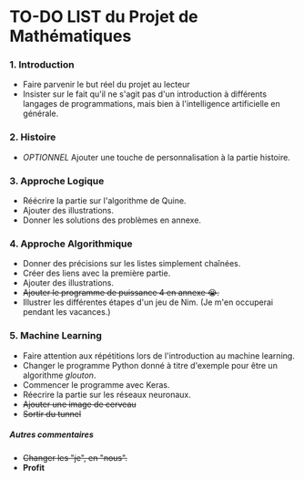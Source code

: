 # TO-DO LIST du Projet de Mathématiques

### 1. Introduction
- Faire parvenir le but réel du projet au lecteur
- Insister sur le fait qu'il ne s'agit pas d'un introduction à différents langages de programmations, mais bien à l'intelligence artificielle en générale.

### 2. Histoire
- *OPTIONNEL* Ajouter une touche de personnalisation à la partie histoire.

### 3. Approche Logique 
- Réécrire la partie sur l'algorithme de Quine. 
- Ajouter des illustrations. 
- Donner les solutions des problèmes en annexe.

### 4. Approche Algorithmique
- Donner des précisions sur les listes simplement chaînées. 
- Créer des liens avec la première partie.
- Ajouter des illustrations.
- ~~Ajouter le programme de puissance 4 en annexe :sob:.~~
- Illustrer les différentes étapes d'un jeu de Nim. (Je m'en occuperai pendant les vacances.) 

### 5. Machine Learning
- Faire attention aux répétitions lors de l'introduction au machine learning. 
- Changer le programme Python donné à titre d'exemple pour être un algorithme *glouton*.
- Commencer le programme avec Keras.
- Réecrire la partie sur les réseaux neuronaux. 
- ~~Ajouter une image de cerveau~~
- ~~Sortir du tunnel~~ 

 ##### Autres commentaires 
- ~~Changer les "je", en "nous".~~
- **Profit**
